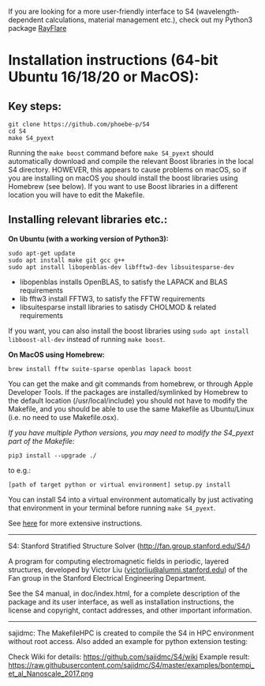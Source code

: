 If you are looking for a more user-friendly interface to S4 (wavelength-dependent calculations, material management etc.), check out my Python3 package [RayFlare](https://rayflare.readthedocs.io)

# Installation instructions (64-bit Ubuntu 16/18/20 or MacOS):

## Key steps:

```
git clone https://github.com/phoebe-p/S4
cd S4
make S4_pyext
```

Running the `make boost` command before `make S4_pyext` should automatically download and compile the relevant Boost libraries in the local S4 directory. HOWEVER, this appears to cause problems on macOS, so if you are installing on macOS you should install the boost libraries using Homebrew (see below). If you want to use Boost libraries in a different location you will have to edit the Makefile.

## Installing relevant libraries etc.:

**On Ubuntu (with a working version of Python3):**

```
sudo apt-get update
sudo apt install make git gcc g++
sudo apt install libopenblas-dev libfftw3-dev libsuitesparse-dev
```

- libopenblas installs OpenBLAS, to satisfy the LAPACK and BLAS requirements
- lib fftw3 install FFTW3, to satisfy the FFTW requirements
- libsuitesparse install libraries to satisdy CHOLMOD & related requirements

If you want, you can also install the boost libraries using `sudo apt install libboost-all-dev` instead of running `make boost`.

**On MacOS using Homebrew:**

```
brew install fftw suite-sparse openblas lapack boost
```

You can get the make and git commands from homebrew, or through Apple Developer Tools. If the packages are installed/symlinked by Homebrew to the default location (/usr/local/include) you should not have to modify the Makefile, and you should be able to use the same Makefile as Ubuntu/Linux (i.e. no need to use Makefile.osx).

*If you have multiple Python versions, you may need to modify the S4_pyext part of the Makefile:*

````
pip3 install --upgrade ./
````

to e.g.:
```
[path of target python or virtual environment] setup.py install
```

You can install S4 into a virtual environment automatically by just activating that environment in your terminal before running `make S4_pyext`.

See [here](https://rayflare.readthedocs.io/en/latest/Installation/installation.html) for more extensive instructions.

-------------------------------------

S4: Stanford Stratified Structure Solver (http://fan.group.stanford.edu/S4/)

A program for computing electromagnetic fields in periodic, layered
structures, developed by Victor Liu (victorliu@alumni.stanford.edu) of the
Fan group in the Stanford Electrical Engineering Department.

See the S4 manual, in doc/index.html, for a complete
description of the package and its user interface, as well as
installation instructions, the license and copyright, contact
addresses, and other important information.

---------------------------------------

sajidmc: The MakefileHPC is created to compile the S4 in HPC environment without
root access. Also added an example for python extension testing: 

Check Wiki for details: https://github.com/sajidmc/S4/wiki
Example result: https://raw.githubusercontent.com/sajidmc/S4/master/examples/bontempi_et_al_Nanoscale_2017.png

